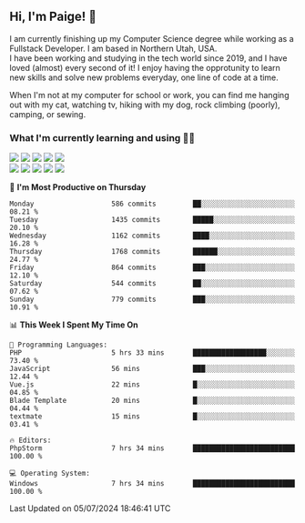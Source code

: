 ## Hi, I'm Paige! :vulcan_salute:

I am currently finishing up my Computer Science degree while working as a Fullstack Developer. I am based in Northern Utah, USA. \
I have been working and studying in the tech world since 2019, and I have loved (almost) every second of it! I enjoy having the opprotunity to learn new skills and solve new problems everyday, one line of code at a time.  

When I'm not at my computer for school or work, you can find me hanging out with my cat, watching tv, hiking with my dog, rock climbing (poorly), camping, or sewing.  

### What I'm currently learning and using :woman_technologist:
![](https://img.shields.io/badge/Laravel-FF2D20?style=for-the-badge&logo=laravel&logoColor=white) 
![](https://img.shields.io/badge/PHP-777BB4?style=for-the-badge&logo=php&logoColor=white)
![](https://img.shields.io/badge/Vue.js-35495E?style=for-the-badge&logo=vuedotjs&logoColor=4FC08D) 
![](https://img.shields.io/badge/MySQL-005C84?style=for-the-badge&logo=mysql&logoColor=white) 
![](https://img.shields.io/badge/Tailwind_CSS-38B2AC?style=for-the-badge&logo=tailwind-css&logoColor=white) \
![](https://img.shields.io/badge/Python-FFD43B?style=for-the-badge&logo=python&logoColor=blue)
![](https://img.shields.io/badge/Django-092E20?style=for-the-badge&logo=django&logoColor=green)
![](https://img.shields.io/badge/Kotlin-0095D5?&style=for-the-badge&logo=kotlin&logoColor=white)
![](https://img.shields.io/badge/Java-ED8B00?style=for-the-badge&logo=java&logoColor=white)
![](https://img.shields.io/badge/Haskell-5D4F85?style=for-the-badge&logo=haskell&logoColor=white) 

<!--START_SECTION:waka-->
📅 **I'm Most Productive on Thursday** 

```text
Monday                   586 commits         ██░░░░░░░░░░░░░░░░░░░░░░░   08.21 % 
Tuesday                  1435 commits        █████░░░░░░░░░░░░░░░░░░░░   20.10 % 
Wednesday                1162 commits        ████░░░░░░░░░░░░░░░░░░░░░   16.28 % 
Thursday                 1768 commits        ██████░░░░░░░░░░░░░░░░░░░   24.77 % 
Friday                   864 commits         ███░░░░░░░░░░░░░░░░░░░░░░   12.10 % 
Saturday                 544 commits         ██░░░░░░░░░░░░░░░░░░░░░░░   07.62 % 
Sunday                   779 commits         ███░░░░░░░░░░░░░░░░░░░░░░   10.91 % 
```


📊 **This Week I Spent My Time On** 

```text
💬 Programming Languages: 
PHP                      5 hrs 33 mins       ██████████████████░░░░░░░   73.40 % 
JavaScript               56 mins             ███░░░░░░░░░░░░░░░░░░░░░░   12.44 % 
Vue.js                   22 mins             █░░░░░░░░░░░░░░░░░░░░░░░░   04.85 % 
Blade Template           20 mins             █░░░░░░░░░░░░░░░░░░░░░░░░   04.44 % 
textmate                 15 mins             █░░░░░░░░░░░░░░░░░░░░░░░░   03.41 % 

🔥 Editors: 
PhpStorm                 7 hrs 34 mins       █████████████████████████   100.00 % 

💻 Operating System: 
Windows                  7 hrs 34 mins       █████████████████████████   100.00 % 
```


 Last Updated on 05/07/2024 18:46:41 UTC
<!--END_SECTION:waka-->
